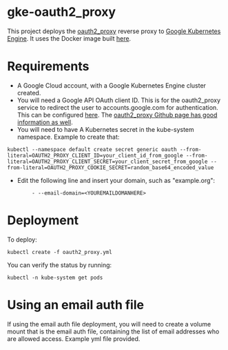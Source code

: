 # gke-oauth2_proxy

This project deploys the [oauth2_proxy](https://github.com/bitly/oauth2_proxy) reverse proxy to [Google Kubernetes Engine](https://cloud.google.com/kubernetes-engine/). It uses the Docker image built [here](https://github.com/bonovoxly/docker-oauth2_proxy).

# Requirements

- A Google Cloud account, with a Google Kubernetes Engine cluster created.
- You will need a Google API OAuth client ID. This is for the oauth2_proxy service to redirect the user to accounts.google.com for authentication. This can be configured [here](https://console.developers.google.com). The [oauth2_proxy Github page has good information as well](https://github.com/bitly/oauth2_proxy#google-auth-provider).
- You will need to have A Kubernetes secret in the kube-system namespace. Example to create that:

```
kubectl --namespace default create secret generic oauth --from-literal=OAUTH2_PROXY_CLIENT_ID=your_client_id_from_google --from-literal=OAUTH2_PROXY_CLIENT_SECRET=your_client_secret_from_google --from-literal=OAUTH2_PROXY_COOKIE_SECRET=random_base64_encoded_value
```

- Edit the following line and insert your domain, such as "example.org":

```
        - --email-domain=<YOUREMAILDOMANHERE>
```

# Deployment

To deploy:

```
kubectl create -f oauth2_proxy.yml
```

You can verify the status by running:

```
kubectl -n kube-system get pods
```

# Using an email auth file

If using the email auth file deployment, you will need to create a volume mount that is the email auth file, containing the list of email addresses who are allowed access. Example yml file provided.
